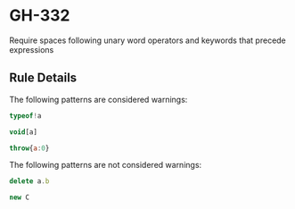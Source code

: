# GH-332

Require spaces following unary word operators and keywords that precede expressions

## Rule Details

The following patterns are considered warnings:

```js
typeof!a
```

```js
void[a]
```

```js
throw{a:0}
```

The following patterns are not considered warnings:

```js
delete a.b
```

```js
new C
```
